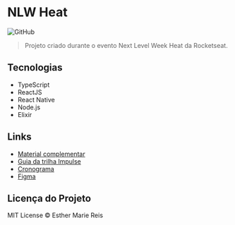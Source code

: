 # NLW Heat

![GitHub](https://img.shields.io/github/license/EstherMarie/NLW_Heat?logo=mit)

> Projeto criado durante o evento Next Level Week Heat da Rocketseat.

## Tecnologias

- TypeScript
- ReactJS
- React Native
- Node.js
- Elixir

## Links

- [Material complementar](https://efficient-sloth-d85.notion.site/NLW-Heat-daaa092e1eeb42ff929151d2807c8231)
- [Guia da trilha Impulse](https://efficient-sloth-d85.notion.site/Impulse-240cb588fb8d4089917c7a6cef0008b3)
- [Cronograma](https://nextlevelweek.com/cronograma/7)
- [Figma](https://www.figma.com/community/file/1031699316177416916)

## Licença do Projeto

MIT License © Esther Marie Reis
